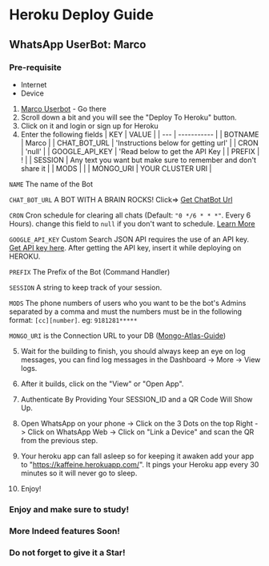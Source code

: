 # Heroku Deploy Guide

##  WhatsApp UserBot: Marco<br>

### Pre-requisite
 - Internet
 - Device
1. [Marco Userbot](https://github.com/hackelite01/Marco-WA) - Go there
2. Scroll down a bit and you will see the "Deploy To Heroku" button.
3. Click on it and login or sign up for Heroku
4. Enter the following fields
    | KEY | VALUE |
    | --- | ----------- |
    | BOTNAME | Marco |
    | CHAT_BOT_URL | 'Instructions below for getting url' |
    | CRON | 'null' |
    | GOOGLE_API_KEY | 'Read below to get the API Key |
    | PREFIX | ! |
    | SESSION | Any text you want but make sure to remember and don't share it |
    | MODS |  |
    | MONGO_URI | YOUR CLUSTER URI |
 
`NAME` The name of the Bot <br>

`CHAT_BOT_URL` A BOT WITH A BRAIN ROCKS! Click=> [Get ChatBot Url](https://github.com/hackelite01/Marco-WA/Guides/Chatbot-Url-Guide.md)<br>

`CRON` Cron schedule for clearing all chats (Default: `"0 */6 * * *"`. Every 6 Hours). change this field to `null` if you don't want to schedule. [Learn More](https://www.npmjs.com/package/node-cron) <br>

`GOOGLE_API_KEY` Custom Search JSON API requires the use of an API key. [Get API key here](https://developers.google.com/custom-search/v1/introduction). After getting the API key, insert it while deploying on HEROKU. <br>

`PREFIX` The Prefix of the Bot (Command Handler) <br>

`SESSION` A string to keep track of your session. <br>

`MODS` The phone numbers of users who you want to be the bot's Admins separated by a comma and must the numbers must be in the following format: `[cc][number]`. eg: `9181281*****`<br>

`MONGO_URI` is the Connection URL to your DB ([Mongo-Atlas-Guide](https://github.com/hackelite01/Marco-WA/Guides/Mongo-Atlas-guide.md))<br> 

5. Wait for the building to finish, you should always keep an eye on log messages, you can find log messages in the Dashboard -> More -> View logs.<br>

6. After it builds, click on the "View" or "Open App".<br>

7. Authenticate By Providing Your SESSION_ID and a QR Code Will Show Up.<br>

8. Open WhatsApp on your phone -> Click on the 3 Dots on the top Right -> Click on WhatsApp Web -> Click on "Link a Device" and scan the QR from the previous step.<br>

9. Your heroku app can fall asleep so for keeping it awaken add your app to "https://kaffeine.herokuapp.com/". It pings your Heroku app every 30 minutes so it will never go to sleep.<br>

10. Enjoy!

###  Enjoy and make sure to study!
###  More Indeed features Soon!
###  Do not forget to give it a Star!
